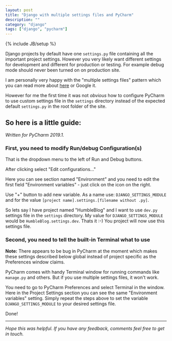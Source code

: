 ```yaml
---
layout: post
title: "Django with multiple settings files and PyCharm"
description: ""
category: "django"
tags: ["django", "pycharm"]
---
```

{% include JB/setup %}

Django projects by default have one `settings.py` file containing all the important project settings. However you very likely want different settings for development and different for production or testing. For example debug mode should never been turned on on production site.

I am personally very happy with the "multiple settings files" pattern which you can read more about [here](https://simpleisbetterthancomplex.com/tips/2017/07/03/django-tip-20-working-with-multiple-settings-modules.html) or Google it.

However for me the first time it was not _obvious_ how to configure PyCharm to use custom settings file in the `settings` directory instead of the expected default `settings.py` in the root folder of the site.

## So here is a little guide:

_Written for PyCharm 2019.1._

### First, you need to modify Run/debug Configuration(s)

That is the dropdown menu to the left of Run and Debug buttons.

After clicking select "Edit configurations..."

Here you can see section named "Environment" and you need to edit the first field "Environment variables" - just click on the icon on the right.

Use "+" button to add new variable. As a name use: `DJANGO_SETTINGS_MODULE` and for the value `[project name].settings.[filename without .py]`. 

So lets say I have project named "HumbleBlog" and I want to use `dev.py` settings file in the `settings` directory. My value for `DJANGO_SETTINGS_MODULE` would be `HumbleBlog.settings.dev`. Thats it :-) You project will now use this settings file.

### Second, you need to tell the built-in Terminal what to use

**Note:** There appears to be bug in PyCharm at the moment which makes these settings described below global instead of project specific as the Preferences window claims.

PyCharm comes with handy Terminal window for running commands like `manage.py` and others. But if you use multiple settings files, it won't work. 

You need to go to PyCharm Preferences and select Terminal in the window. Here in the Project Settings section you can see the same "Environment variables" setting. Simply repeat the steps above to set the variable `DJANGO_SETTINGS_MODULE` to your desired settings file.

Done!

--- 

_Hope this was helpful. If you have any feedback, comments feel free to get in touch._